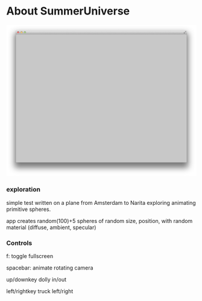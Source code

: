 # About SummerUniverse

![Screenshot of emptyExample](emptyExample.png)

### exploration

simple test written on a plane from Amsterdam to Narita exploring animating primitive spheres.

app creates random(100)+5 spheres of random size, position, with random material (diffuse, ambient, specular)


### Controls

f: toggle fullscreen

spacebar: animate rotating camera

up/downkey dolly in/out

left/rightkey truck left/right
